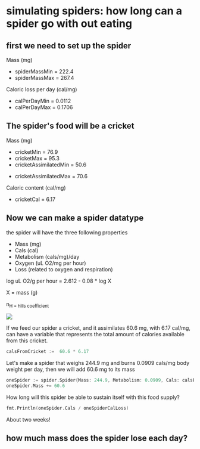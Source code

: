 # simulating spiders: how long can a spider go with out eating

## first we need to set up the spider

Mass (mg)

* spiderMassMin = 222.4
* spiderMassMax = 267.4

Caloric loss per day (cal/mg)
* calPerDayMin = 0.0112
* calPerDayMax = 0.1706

## The spider's food will be a cricket

Mass (mg)

* cricketMin = 76.9
* cricketMax = 95.3
* cricketAssimilatedMin = 50.6
<!--  60.6 -->
* cricketAssimilatedMax = 70.6

Caloric content (cal/mg)
* cricketCal = 6.17

## Now we can make a spider datatype

the spider will have the three following properties

* Mass (mg)
* Cals (cal)
* Metabolism (cals/mg)/day
* Oxygen (uL O2/mg per hour)
* Loss (related to oxygen and respiration)

log uL O2/g per hour = 2.612 - 0.08 * log X

X = mass (g)


n<sub>H = hills coefficient

<img src="https://latex.codecogs.com/svg.latex?\Large&space;Y=\frac{100 }{1+10^{logDose_{50}\times n_H} }"  />





If we feed our spider a cricket, and it assimilates 60.6 mg, with 6.17 cal/mg, can have a variable that represents the total amount of calories available from this cricket.



```go
calsFromCricket :=  60.6 * 6.17
```

Let's make a spider that weighs 244.9 mg and burns 0.0909 cals/mg body weight per day, then we will add 60.6 mg to its mass

```go
oneSpider := spider.Spider{Mass: 244.9, Metabolism: 0.0909, Cals: calsFromCricket}
oneSpider.Mass += 60.6
```
How long will this spider be able to sustain itself with this food supply?

```go
fmt.Println(oneSpider.Cals / oneSpiderCalLoss)
```

About two weeks!

## how much mass does the spider lose each day?
